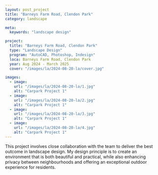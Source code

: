 ```yaml
---
layout: post_project
title: "Barneys Farm Road, Clendon Park"
category: landscape

meta:
  keywords: "landscape design"

project:
  title: "Barneys Farm Road, Clendon Park"
  type: "Landscape Design"
  program: "AutoCAD, Photoshop, Indesign"
  loca: Barneys Farm Road, Clendon Park
  year: Aug 2024 - March 2025
  cover: "/images/la/2024-08-20-la/cover.jpg"

images:
  - image:
    url: "/images/la/2024-08-20-la/1.jpg"
    alt: "Carpark Project 1"
  - image:
    url: "/images/la/2024-08-20-la/2.jpg"
    alt: "Carpark Project 1"
  - image:
    url: "/images/la/2024-08-20-la/3.jpg"
    alt: "Carpark Project 1"
  - image:
    url: "/images/la/2024-08-20-la/4.jpg"
    alt: "Carpark Project 1"
---
```

<div class="cust-p">
This project involves close collaboration with the team to deliver the best outcome in landscape design. My design principle is to create an environment that is both beautiful and practical, while also enhancing privacy between neighbourhoods and offering an exceptional outdoor experience for residents.
</div>
